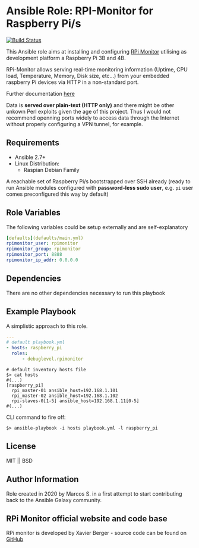 # Ansible Role: RPI-Monitor for Raspberry Pi/s

[![Build Status](https://travis-ci.org/debuglevel/ansible-role-rpimonitor.svg?branch=master)](https://travis-ci.org/debuglevel/ansible-role-rpimonitor)

This Ansible role aims at installing and configuring [RPi Monitor](https://github.com/XavierBerger/RPi-Monitor) utilising as development platform a Raspberry Pi 3B and 4B.

RPi-Monitor allows serving real-time monitoring information (Uptime, CPU load, Temperature, Memory, Disk size, etc...) from your embedded raspberry Pi devices via HTTP in a non-standard port.

Further documentation [here](https://xavierberger.github.io/RPi-Monitor-docs/index.html)

Data is **served over plain-text (HTTP only)** and there might be other unkown Perl exploits given the age of this project. Thus I would not recommend openning ports widely to access data through the Internet without properly configuring a VPN tunnel, for example.

## Requirements

- Ansible 2.7+
- Linux Distribution:
  - Raspian Debian Family

A reachable set of Raspberry Pi/s bootstrapped over SSH already (ready to run Ansible modules configured with **password-less sudo user**, e.g. `pi` user comes preconfigured this way by default)

## Role Variables

The following variables could be setup externally and are self-explanatory

```yaml
[defaults](defaults/main.yml)
rpimonitor_user: rpimonitor
rpimonitor_group: rpimonitor
rpimonitor_port: 8888
rpimonitor_ip_addr: 0.0.0.0
```

## Dependencies

There are no other dependencies necessary to run this playbook

## Example Playbook

A simplistic approach to this role.

```yaml
---
# default playbook.yml
- hosts: raspberry_pi
  roles:
      - debuglevel.rpimonitor
```

```shell
# default inventory hosts file
$> cat hosts
#(...)
[raspberry_pi]
  rpi_master-01 ansible_host=192.168.1.101
  rpi_master-02 ansible_host=192.168.1.102
  rpi-slaves-0[1-5] ansible_host=192.168.1.11[0-5]
#(...)
```

CLI command to fire off:

`$> ansible-playbook -i hosts playbook.yml -l raspberry_pi`

## License

MIT || BSD

## Author Information

Role created in 2020 by Marcos S. in a first attempt to start contributing back to the Ansible Galaxy community.

## RPi Monitor official website and code base

RPi monitor is developed by Xavier Berger - source code can be found on [GitHub](https://github.com/XavierBerger/RPi-Monitor)

